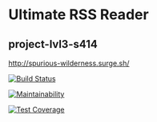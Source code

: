 # Ultimate RSS Reader
## project-lvl3-s414

http://spurious-wilderness.surge.sh/

[![Build Status](https://travis-ci.com/amd-9/project-lvl3-s414.svg?branch=master)](https://travis-ci.com/amd-9/project-lvl3-s414)

[![Maintainability](https://api.codeclimate.com/v1/badges/904b6c06d031f6b1456b/maintainability)](https://codeclimate.com/github/amd-9/project-lvl3-s414/maintainability)

[![Test Coverage](https://api.codeclimate.com/v1/badges/904b6c06d031f6b1456b/test_coverage)](https://codeclimate.com/github/amd-9/project-lvl3-s414/test_coverage)